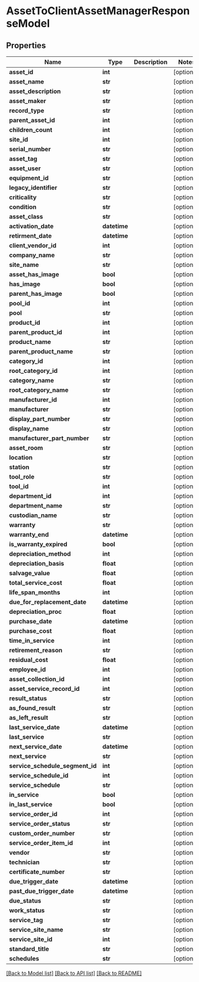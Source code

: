# AssetToClientAssetManagerResponseModel

## Properties
Name | Type | Description | Notes
------------ | ------------- | ------------- | -------------
**asset_id** | **int** |  | [optional] 
**asset_name** | **str** |  | [optional] 
**asset_description** | **str** |  | [optional] 
**asset_maker** | **str** |  | [optional] 
**record_type** | **str** |  | [optional] 
**parent_asset_id** | **int** |  | [optional] 
**children_count** | **int** |  | [optional] 
**site_id** | **int** |  | [optional] 
**serial_number** | **str** |  | [optional] 
**asset_tag** | **str** |  | [optional] 
**asset_user** | **str** |  | [optional] 
**equipment_id** | **str** |  | [optional] 
**legacy_identifier** | **str** |  | [optional] 
**criticality** | **str** |  | [optional] 
**condition** | **str** |  | [optional] 
**asset_class** | **str** |  | [optional] 
**activation_date** | **datetime** |  | [optional] 
**retirment_date** | **datetime** |  | [optional] 
**client_vendor_id** | **int** |  | [optional] 
**company_name** | **str** |  | [optional] 
**site_name** | **str** |  | [optional] 
**asset_has_image** | **bool** |  | [optional] 
**has_image** | **bool** |  | [optional] 
**parent_has_image** | **bool** |  | [optional] 
**pool_id** | **int** |  | [optional] 
**pool** | **str** |  | [optional] 
**product_id** | **int** |  | [optional] 
**parent_product_id** | **int** |  | [optional] 
**product_name** | **str** |  | [optional] 
**parent_product_name** | **str** |  | [optional] 
**category_id** | **int** |  | [optional] 
**root_category_id** | **int** |  | [optional] 
**category_name** | **str** |  | [optional] 
**root_category_name** | **str** |  | [optional] 
**manufacturer_id** | **int** |  | [optional] 
**manufacturer** | **str** |  | [optional] 
**display_part_number** | **str** |  | [optional] 
**display_name** | **str** |  | [optional] 
**manufacturer_part_number** | **str** |  | [optional] 
**asset_room** | **str** |  | [optional] 
**location** | **str** |  | [optional] 
**station** | **str** |  | [optional] 
**tool_role** | **str** |  | [optional] 
**tool_id** | **int** |  | [optional] 
**department_id** | **int** |  | [optional] 
**department_name** | **str** |  | [optional] 
**custodian_name** | **str** |  | [optional] 
**warranty** | **str** |  | [optional] 
**warranty_end** | **datetime** |  | [optional] 
**is_warranty_expired** | **bool** |  | [optional] 
**depreciation_method** | **int** |  | [optional] 
**depreciation_basis** | **float** |  | [optional] 
**salvage_value** | **float** |  | [optional] 
**total_service_cost** | **float** |  | [optional] 
**life_span_months** | **int** |  | [optional] 
**due_for_replacement_date** | **datetime** |  | [optional] 
**depreciation_proc** | **float** |  | [optional] 
**purchase_date** | **datetime** |  | [optional] 
**purchase_cost** | **float** |  | [optional] 
**time_in_service** | **int** |  | [optional] 
**retirement_reason** | **str** |  | [optional] 
**residual_cost** | **float** |  | [optional] 
**employee_id** | **int** |  | [optional] 
**asset_collection_id** | **int** |  | [optional] 
**asset_service_record_id** | **int** |  | [optional] 
**result_status** | **str** |  | [optional] 
**as_found_result** | **str** |  | [optional] 
**as_left_result** | **str** |  | [optional] 
**last_service_date** | **datetime** |  | [optional] 
**last_service** | **str** |  | [optional] 
**next_service_date** | **datetime** |  | [optional] 
**next_service** | **str** |  | [optional] 
**service_schedule_segment_id** | **int** |  | [optional] 
**service_schedule_id** | **int** |  | [optional] 
**service_schedule** | **str** |  | [optional] 
**in_service** | **bool** |  | [optional] 
**in_last_service** | **bool** |  | [optional] 
**service_order_id** | **int** |  | [optional] 
**service_order_status** | **str** |  | [optional] 
**custom_order_number** | **str** |  | [optional] 
**service_order_item_id** | **int** |  | [optional] 
**vendor** | **str** |  | [optional] 
**technician** | **str** |  | [optional] 
**certificate_number** | **str** |  | [optional] 
**due_trigger_date** | **datetime** |  | [optional] 
**past_due_trigger_date** | **datetime** |  | [optional] 
**due_status** | **str** |  | [optional] 
**work_status** | **str** |  | [optional] 
**service_tag** | **str** |  | [optional] 
**service_site_name** | **str** |  | [optional] 
**service_site_id** | **int** |  | [optional] 
**standard_title** | **str** |  | [optional] 
**schedules** | **str** |  | [optional] 

[[Back to Model list]](../README.md#documentation-for-models) [[Back to API list]](../README.md#documentation-for-api-endpoints) [[Back to README]](../README.md)


